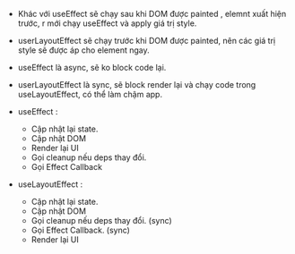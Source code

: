 - Khác với useEffect sẽ chạy sau khi DOM được painted , elemnt xuất hiện trước, r mới chạy useEffect và apply giá trị style.
- userLayoutEffect sẽ chạy trước khi DOM được painted, nên các giá trị style sẽ được áp cho element ngay.

- useEffect là async, sẽ ko block code lại.
- userLayoutEffect là sync, sẽ block render lại và chạy code trong useLayoutEffect, có thể làm chậm app.

- useEffect : 
    + Cập nhật lại state.
    + Cập nhật DOM
    + Render lại UI
    + Gọi cleanup nếu deps thay đổi.
    + Gọi Effect Callback

- useLayoutEffect : 
    + Cập nhật lại state.
    + Cập nhật DOM
    + Gọi cleanup nếu deps thay đổi. (sync)
    + Gọi Effect Callback. (sync)
    + Render lại UI